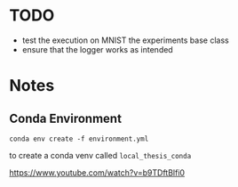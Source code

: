 # TODO

- test the execution on MNIST the experiments base class
- ensure that the logger works as intended

# Notes

## Conda Environment

`conda env create -f environment.yml`

to create a conda venv called `local_thesis_conda`

https://www.youtube.com/watch?v=b9TDftBlfi0
